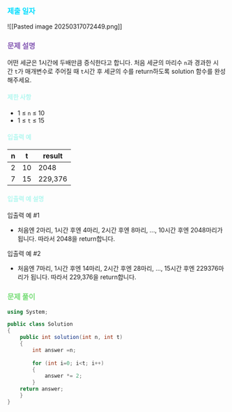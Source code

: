 ### <font color="00DDFF">제출 일자 </font>

![[Pasted image 20250317072449.png]]

### <font color="#8458B3">문제 설명</font>

어떤 세균은 1시간에 두배만큼 증식한다고 합니다. 처음 세균의 마리수 `n`과 경과한 시간 `t`가 매개변수로 주어질 때 `t`시간 후 세균의 수를 return하도록 solution 함수를 완성해주세요.

#### <font color="#b2f7ef">제한 사항</font>

- 1 ≤ `n` ≤ 10
- 1 ≤ `t` ≤ 15

#### <font color="#b2f7ef">입출력 예</font>

|n|t|result|
|---|---|---|
|2|10|2048|
|7|15|229,376|

#### <font color="#b2f7ef">입출력 예 설명</font>

입출력 예 #1

- 처음엔 2마리, 1시간 후엔 4마리, 2시간 후엔 8마리, ..., 10시간 후엔 2048마리가 됩니다. 따라서 2048을 return합니다.

입출력 예 #2

- 처음엔 7마리, 1시간 후엔 14마리, 2시간 후엔 28마리, ..., 15시간 후엔 229376마리가 됩니다. 따라서 229,376을 return합니다.

### <font color="#77dd77">문제 풀이</font>

```cs
using System;

public class Solution 
{
    public int solution(int n, int t) 
    {
        int answer =n;
    
        for (int i=0; i<t; i++)
        {
            answer *= 2;
        }
    return answer;
    }
}
```





